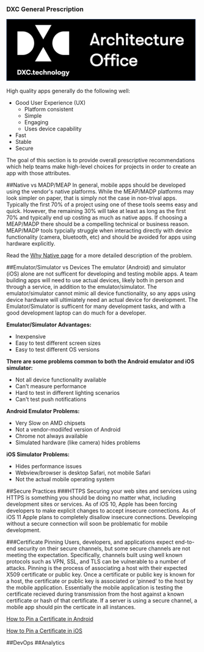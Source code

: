 ### DXC General Prescription
![Architecture Office](https://github.com/ming98/ming98.github.io/blob/master/Standards/Mobile/_images/AO-Logo.png?raw=true)

High quality apps generally do the following well:

- Good User Experience (UX) 
	- Platform consistent
	- Simple
	- Engaging
	- Uses device capability
- Fast
- Stable
- Secure

The goal of this section is to provide overall prescriptive recommendations which help teams make high-level choices for projects in order to create an app with those attributes. 

##Native vs MADP/MEAP
In general, mobile apps should be developed using the vendor's native platforms. While the MEAP/MADP platforms may look simpler on paper, that is simply not the case in non-trival apps. Typically the first 70% of a project using one of these tools seems easy and quick. However, the remaining 30% will take at least as long as the first 70% and typically end up costing as much as native apps. If choosing a MEAP/MADP there should be a compelling technical or business reason. MEAP/MADP tools typcially struggle when interacting directly with device functionality (camera, bluetooth, etc) and should be avoided for apps using hardware explicitly. 

Read the [Why Native page](WhyNative.md) for a more detailed description of the problem.

##Emulator/Simulator vs Devices
The emulator (Android) and simulator (iOS) alone are not sufficent for developing and testing mobile apps. A team building apps will need to use actual devices, likely both in person and through a service, in addition to the emulator/simulator. The emulator/simulator cannot mimic all device functionality, so any apps using device hardware will ultimiately need an actual device for development. The Emulator/Simulator is sufficent for many development tasks, and with a good development laptop can do much for a developer.

**Emulator/Simulator Advantages:**

- Inexpensive
- Easy to test different screen sizes
- Easy to test different OS versions

**There are some problems common to both the Android emulator and iOS simulator:**

- Not all device functionality available
- Can't measure performance
- Hard to test in different lighting scenarios
- Can't test push notifications

**Android Emulator Problems:**

- Very Slow on AMD chipsets
- Not a vendor-modiifed version of Android
- Chrome not always available
- Simulated hardware (like camera) hides problems

**iOS Simulator Problems:**

- Hides performance issues
- Webview/browser is desktop Safari, not mobile Safari 
- Not the actual mobile operating system

##Secure Practices
###HTTPS
Securing your web sites and services using HTTPS is something you should be doing no matter what, including development sites or services. As of iOS 10, Apple has been forcing developers to make explicit changes to accept insecure connections. As of iOS 11 Apple plans to completely disallow insecure connections. Developing without a secure connection will soon be problematic for mobile development.

###Certificate Pinning
Users, developers, and applications expect end-to-end security on their secure channels, but some secure channels are not meeting the expectation. Specifically, channels built using well known protocols such as VPN, SSL, and TLS can be vulnerable to a number of attacks. Pinning is the process of associating a host with their expected X509 certificate or public key. Once a certificate or public key is known for a host, the certificate or public key is associated or 'pinned' to the host by the mobile application. Essentially the mobile application is testing the certificate recieved during transmission from the host against a known certificate or hash of that certificate. If a server is using a secure channel, a mobile app should pin the certicate in all instances. 

[How to Pin a Certificate in Android](https://davidtruxall.com/android-certificate-pinning/)

[How to Pin a Certificate in iOS]()

##DevOps
##Analytics
